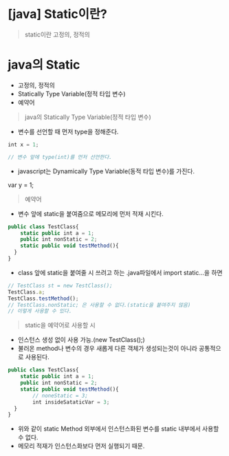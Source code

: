 # [java] Static이란?

> static이란 고정의, 정적의

# java의 Static

- 고정의, 정적의
- Statically Type Variable(정적 타입 변수)
- 예약어

> java의 Statically Type Variable(정적 타입 변수)

- 변수를 선언할 때 먼저 type을 정해준다.

```jsx
int x = 1;

// 변수 앞에 type(int)를 먼저 선언한다.
```

- javascript는 Dynamically Type Variable(동적 타입 변수)를 가진다.

var y = 1;

> 예약어

- 변수 앞에 static을 붙여줌으로 메모리에 먼저 적재 시킨다.

```jsx
public class TestClass{
	static public int a = 1;
	public int nonStatic = 2;
	static public void testMethod(){
  }
}
```

- class 앞에 static을 붙여줄 시 쓰려고 하는 .java파일에서 import static...을 하면

```jsx
// TestClass st = new TestClass();
TestClass.a;
TestClass.testMethod(); 
// TestClass.nonStatic; 은 사용할 수 없다.(static을 붙여주지 않음)
// 이렇게 사용할 수 있다.
```

> static을 예약어로 사용할 시

- 인스턴스 생성 없이 사용 가능.(new TestClass();)
- 불러온 method나 변수의 경우 새롭게 다른 객체가 생성되는것이 아니라 공통적으로 사용된다.

```jsx
public class TestClass{
	static public int a = 1;
	public int nonStatic = 2;
	static public void testMethod(){
		// noneStatic = 3;
		int insideSataticVar = 3;
  }
}
```

- 위와 같이 static Method 외부에서 인스턴스화된 변수를 static 내부에서 사용할 수 없다.
- 메모리 적재가 인스턴스화보다 먼저 실행되기 때문.